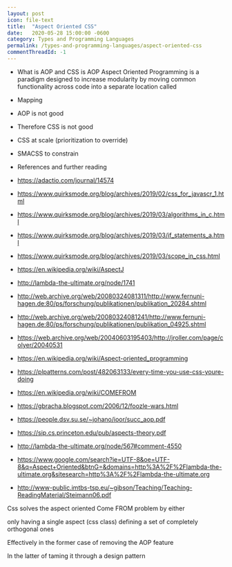 ```yaml
---
layout: post
icon: file-text
title:  "Aspect Oriented CSS"
date:   2020-05-28 15:00:00 -0600
category: Types and Programming Languages
permalink: /types-and-programming-languages/aspect-oriented-css
commentThreadId: -1
---
```


* What is AOP and CSS is AOP
Aspect Oriented Programming is a paradigm designed to increase modularity by moving common functionality across code
into a separate location called 

* Mapping
* AOP is not good
* Therefore CSS is not good
* CSS at scale (prioritization to override)
* SMACSS to constrain
* References and further reading

* https://adactio.com/journal/14574
* https://www.quirksmode.org/blog/archives/2019/02/css_for_javascr_1.html
* https://www.quirksmode.org/blog/archives/2019/03/algorithms_in_c.html
* https://www.quirksmode.org/blog/archives/2019/03/if_statements_a.html
* https://www.quirksmode.org/blog/archives/2019/03/scope_in_css.html
* https://en.wikipedia.org/wiki/AspectJ
* http://lambda-the-ultimate.org/node/1741
* http://web.archive.org/web/20080324081311/http://www.fernuni-hagen.de:80/ps/forschung/publikationen/publikation_20284.shtml
* http://web.archive.org/web/20080324081241/http://www.fernuni-hagen.de:80/ps/forschung/publikationen/publikation_04925.shtml
* https://web.archive.org/web/20040603195403/http://jroller.com/page/colyer/20040531
* https://en.wikipedia.org/wiki/Aspect-oriented_programming
* https://plpatterns.com/post/482063133/every-time-you-use-css-youre-doing
* <https://en.wikipedia.org/wiki/COMEFROM>
* <https://gbracha.blogspot.com/2006/12/foozle-wars.html>
* <https://people.dsv.su.se/~johano/ioor/succ_aop.pdf>
* https://sip.cs.princeton.edu/pub/aspects-theory.pdf
* http://lambda-the-ultimate.org/node/567#comment-4550
* https://www.google.com/search?ie=UTF-8&oe=UTF-8&q=Aspect+Oriented&btnG=&domains=http%3A%2F%2Flambda-the-ultimate.org&sitesearch=http%3A%2F%2Flambda-the-ultimate.org
* http://www-public.imtbs-tsp.eu/~gibson/Teaching/Teaching-ReadingMaterial/Steimann06.pdf

Css solves the aspect oriented Come FROM problem by either

only having a single aspect (css class) 
defining a set of completely orthogonal ones

Effectively in the former case of removing the AOP feature 

In the latter of taming it through a design pattern 